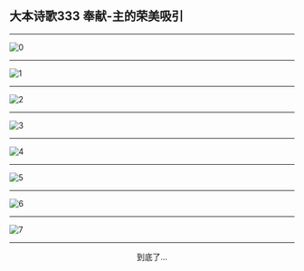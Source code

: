 
## 大本诗歌333 奉献-主的荣美吸引
        
<div id="aplayer0"></div>

---

<img alt="0" data-original="/data/d0333/0">

---

<img alt="1" data-original="/data/d0333/1">

---

<img alt="2" data-original="/data/d0333/2">

---

<img alt="3" data-original="/data/d0333/3">

---

<img alt="4" data-original="/data/d0333/4">

---

<img alt="5" data-original="/data/d0333/5">

---

<img alt="6" data-original="/data/d0333/6">

---

<img alt="7" data-original="/data/d0333/7">

---

<p style="text-align: center">到底了...</p>

<script src="/js/dist-view.js"></script>

<script>
MAIN.id = 'd0333';
        
const ap0 = new APlayer({
    container: document.getElementById('aplayer0'),
    volume: 1,
    loop: 'none',
    preload: 'none',
    audio: [{
        name: '大本诗歌333.mp3',
        artist: '大本诗歌',
        url: 'https://res.wx.qq.com/voice/getvoice?mediaid=MzI0NTk3MDM5M18yMjQ3NDkxNjEw',
        cover: '/favicon'
    }]
});
</script>
